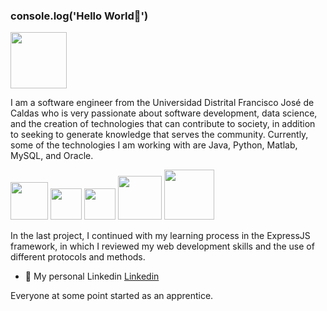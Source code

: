### console.log('Hello World👋') 
<img src="https://media.giphy.com/media/vFKqnCdLPNOKc/giphy.gif" width="90" height="90" />

I am a software engineer from the Universidad Distrital Francisco José de Caldas who is very passionate about software development, data science, and the creation of technologies that can contribute to society, in addition to seeking to generate knowledge that serves the community. Currently, some of the technologies I am working with are Java, Python, Matlab, MySQL, and Oracle.

<p float="left">
  <img src="https://www.manualweb.net/img/logos/java.png" width="60" />
  <img src="https://empresas.blogthinkbig.com/wp-content/uploads/2019/10/python.png?resize=289%2C288" width="50" />
  <img src="https://upload.wikimedia.org/wikipedia/commons/2/21/Matlab_Logo.png" width="50" />
  <img src="https://cdn-www.infobip.com/wp-content/uploads/2020/10/14135942/oracle-logo.png" width="70" />
  <img src="https://d1.awsstatic.com/asset-repository/products/amazon-rds/1024px-MySQL.ff87215b43fd7292af172e2a5d9b844217262571.png" width="80" />
</p>


In the last project, I continued with my learning process in the ExpressJS framework, in which I reviewed my web development skills and the use of different protocols and methods.



- 💼 My personal Linkedin [Linkedin](https://www.linkedin.com/in/pablo-espinosa-granados-97969b24a/)

Everyone at some point started as an apprentice.



<!--
**PabloEsteban0201/PabloEsteban0201** is a ✨ _special_ ✨ repository because its `README.md` (this file) appears on your GitHub profile.

Here are some ideas to get you started:

- 🔭 I’m currently working on ...
- 🌱 I’m currently learning ...
- 👯 I’m looking to collaborate on ...
- 🤔 I’m looking for help with ...
- 💬 Ask me about ...
- 📫 How to reach me: ...
- 😄 Pronouns: ...
- ⚡ Fun fact: ...
-->
